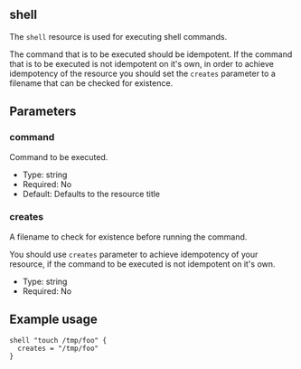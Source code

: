 ## shell

The `shell` resource is used for executing shell commands.

The command that is to be executed should be idempotent. If the
command that is to be executed is not idempotent on it's own,
in order to achieve idempotency of the resource you should set the
`creates` parameter to a filename that can be checked for existence.

## Parameters

### command

Command to be executed.

* Type: string
* Required: No
* Default: Defaults to the resource title

### creates

A filename to check for existence before running the command.

You should use `creates` parameter to achieve idempotency of your
resource, if the command to be executed is not idempotent on it's own.

* Type: string
* Required: No

## Example usage

```hcl
shell "touch /tmp/foo" {
  creates = "/tmp/foo"
}
```
